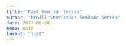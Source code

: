 ```yaml
---
title: "Past Seminar Series"
author: "McGill Statistics Seminar Series"
date: 2012-09-28
menu: main
layout: "list"
---
```


